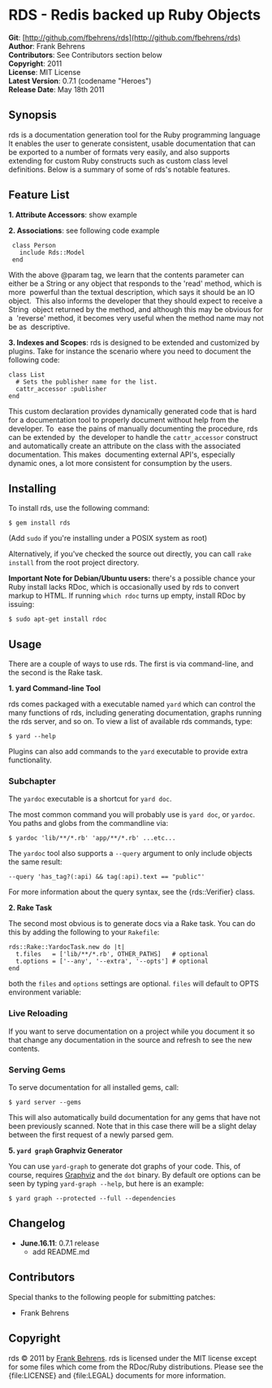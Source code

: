 RDS - Redis backed up Ruby Objects 
==================================

**Git**:          [http://github.com/fbehrens/rds](http://github.com/fbehrens/rds)   
**Author**:       Frank Behrens  
**Contributors**: See Contributors section below    
**Copyright**:    2011    
**License**:      MIT License    
**Latest Version**: 0.7.1 (codename "Heroes")    
**Release Date**: May 18th 2011    

Synopsis
--------

rds is a documentation generation tool for the Ruby programming language
It enables the user to generate consistent, usable documentation that can be
exported to a number of formats very easily, and also supports extending for
custom Ruby constructs such as custom class level definitions. Below is a
summary of some of rds's notable features.


Feature List
------------
                                                                              
**1. Attribute Accessors**: show example 

**2. Associations**: see following code example 

     class Person
       include Rds::Model
     end
                                                                     
With the above @param tag, we learn that the contents parameter can either be
a String or any object that responds to the 'read' method, which is more 
powerful than the textual description, which says it should be an IO object. 
This also informs the developer that they should expect to receive a String 
object returned by the method, and although this may be obvious for a 
'reverse' method, it becomes very useful when the method name may not be as 
descriptive. 
                                                                              
**3. Indexes and Scopes**: rds is designed to be 
extended and customized by plugins. Take for instance the scenario where you 
need to document the following code: 
   
    class List
      # Sets the publisher name for the list.
      cattr_accessor :publisher
    end
                                                                        
This custom declaration provides dynamically generated code that is hard for a
documentation tool to properly document without help from the developer. To 
ease the pains of manually documenting the procedure, rds can be extended by 
the developer to handle the `cattr_accessor` construct and automatically create
an attribute on the class with the associated documentation. This makes 
documenting external API's, especially dynamic ones, a lot more consistent for
consumption by the users. 


Installing
----------

To install rds, use the following command:

    $ gem install rds
    
(Add `sudo` if you're installing under a POSIX system as root)
    
Alternatively, if you've checked the source out directly, you can call 
`rake install` from the root project directory.

**Important Note for Debian/Ubuntu users:** there's a possible chance your Ruby
install lacks RDoc, which is occasionally used by rds to convert markup to HTML. 
If running `which rdoc` turns up empty, install RDoc by issuing:

    $ sudo apt-get install rdoc
                                                                              

Usage
-----

There are a couple of ways to use rds. The first is via command-line, and the
second is the Rake task. 

**1. yard Command-line Tool**

rds comes packaged with a executable named `yard` which can control the many
functions of rds, including generating documentation, graphs running the
rds server, and so on. To view a list of available rds commands, type:

    $ yard --help
    
Plugins can also add commands to the `yard` executable to provide extra
functionality.

### Subchapter

<span class="note">The `yardoc` executable is a shortcut for `yard doc`.</span>

The most common command you will probably use is `yard doc`, or `yardoc`. You 
paths and globs from the commandline via:

    $ yardoc 'lib/**/*.rb' 'app/**/*.rb' ...etc...
    
The `yardoc` tool also supports a `--query` argument to only include objects
the same result:

    --query 'has_tag?(:api) && tag(:api).text == "public"'

For more information about the query syntax, see the {rds::Verifier} class.

**2. Rake Task**

The second most obvious is to generate docs via a Rake task. You can do this by 
adding the following to your `Rakefile`:

    rds::Rake::YardocTask.new do |t|
      t.files   = ['lib/**/*.rb', OTHER_PATHS]   # optional
      t.options = ['--any', '--extra', '--opts'] # optional
    end

both the `files` and `options` settings are optional. `files` will default to
OPTS environment variable:

### Live Reloading

If you want to serve documentation on a project while you document it so that
change any documentation in the source and refresh to see the new contents.

### Serving Gems

To serve documentation for all installed gems, call:

    $ yard server --gems
    
This will also automatically build documentation for any gems that have not
been previously scanned. Note that in this case there will be a slight delay
between the first request of a newly parsed gem.


**5. `yard graph` Graphviz Generator**

You can use `yard-graph` to generate dot graphs of your code. This, of course,
requires [Graphviz](http://www.graphviz.org) and the `dot` binary. By default
ore options can be seen by typing `yard-graph --help`, but here is an example:

    $ yard graph --protected --full --dependencies


Changelog
---------

- **June.16.11**: 0.7.1 release
    - add README.md

Contributors
------------

Special thanks to the following people for submitting patches:

* Frank Behrens

Copyright
---------

rds &copy; 2011 by [Frank Behrens](mailto:fbehrens@gmail.com). rds is 
licensed under the MIT license except for some files which come from the
RDoc/Ruby distributions. Please see the {file:LICENSE} and {file:LEGAL} 
documents for more information.
